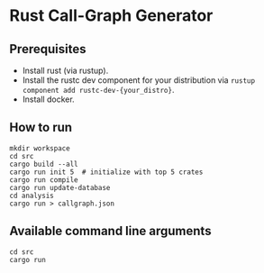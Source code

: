# Rust Call-Graph Generator

## Prerequisites

* Install rust (via rustup).
* Install the rustc dev component for your distribution via `rustup component add rustc-dev-{your_distro}`.
* Install docker.

## How to run

```
mkdir workspace
cd src
cargo build --all
cargo run init 5  # initialize with top 5 crates
cargo run compile
cargo run update-database
cd analysis
cargo run > callgraph.json
```

## Available command line arguments

```
cd src
cargo run
```
